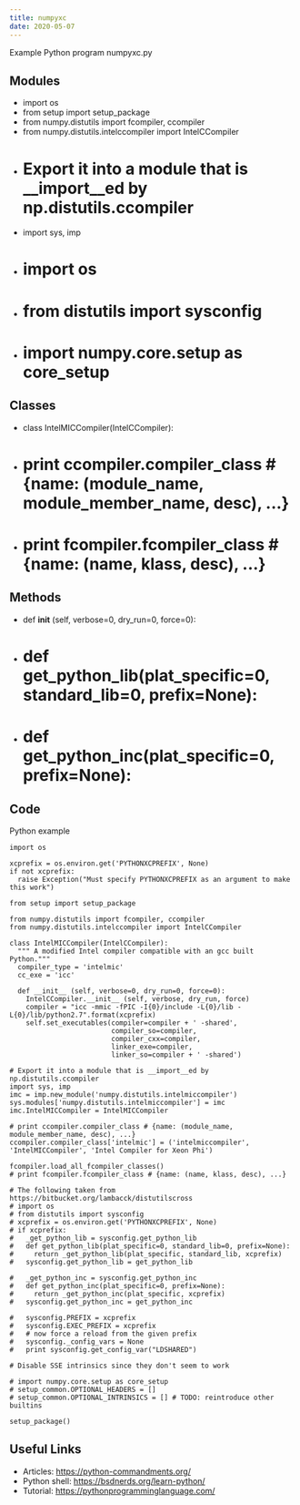 ```yaml
---
title: numpyxc
date: 2020-05-07
---
```

Example Python program numpyxc.py

## Modules

* import os
* from setup import setup_package
* from numpy.distutils import fcompiler, ccompiler
* from numpy.distutils.intelccompiler import IntelCCompiler
* # Export it into a module that is __import__ed by np.distutils.ccompiler
* import sys, imp
* # import os
* # from distutils import sysconfig
* # import numpy.core.setup as core_setup

## Classes

* class IntelMICCompiler(IntelCCompiler):
* # print ccompiler.compiler_class # {name: (module_name, module_member_name, desc), ...}
* # print fcompiler.fcompiler_class # {name: (name, klass, desc), ...}

## Methods

*   def __init__ (self, verbose=0, dry_run=0, force=0):
* #   def get_python_lib(plat_specific=0, standard_lib=0, prefix=None):
* #   def get_python_inc(plat_specific=0, prefix=None):

## Code

Python example

    import os
    
    xcprefix = os.environ.get('PYTHONXCPREFIX', None)
    if not xcprefix:
      raise Exception("Must specify PYTHONXCPREFIX as an argument to make this work")
    
    from setup import setup_package
    
    from numpy.distutils import fcompiler, ccompiler
    from numpy.distutils.intelccompiler import IntelCCompiler
    
    class IntelMICCompiler(IntelCCompiler):
      """ A modified Intel compiler compatible with an gcc built Python."""
      compiler_type = 'intelmic'
      cc_exe = 'icc'
    
      def __init__ (self, verbose=0, dry_run=0, force=0):
        IntelCCompiler.__init__ (self, verbose, dry_run, force)
        compiler = "icc -mmic -fPIC -I{0}/include -L{0}/lib -L{0}/lib/python2.7".format(xcprefix)
        self.set_executables(compiler=compiler + ' -shared',
                             compiler_so=compiler,
                             compiler_cxx=compiler,
                             linker_exe=compiler,
                             linker_so=compiler + ' -shared')
    
    # Export it into a module that is __import__ed by np.distutils.ccompiler
    import sys, imp
    imc = imp.new_module('numpy.distutils.intelmiccompiler')
    sys.modules['numpy.distutils.intelmiccompiler'] = imc
    imc.IntelMICCompiler = IntelMICCompiler
    
    # print ccompiler.compiler_class # {name: (module_name, module_member_name, desc), ...}
    ccompiler.compiler_class['intelmic'] = ('intelmiccompiler', 'IntelMICCompiler', 'Intel Compiler for Xeon Phi')
    
    fcompiler.load_all_fcompiler_classes()
    # print fcompiler.fcompiler_class # {name: (name, klass, desc), ...}
    
    # The following taken from https://bitbucket.org/lambacck/distutilscross
    # import os
    # from distutils import sysconfig
    # xcprefix = os.environ.get('PYTHONXCPREFIX', None)
    # if xcprefix:
    #   _get_python_lib = sysconfig.get_python_lib
    #   def get_python_lib(plat_specific=0, standard_lib=0, prefix=None):
    #     return _get_python_lib(plat_specific, standard_lib, xcprefix)
    #   sysconfig.get_python_lib = get_python_lib
    
    #   _get_python_inc = sysconfig.get_python_inc
    #   def get_python_inc(plat_specific=0, prefix=None):
    #     return _get_python_inc(plat_specific, xcprefix)
    #   sysconfig.get_python_inc = get_python_inc
    
    #   sysconfig.PREFIX = xcprefix
    #   sysconfig.EXEC_PREFIX = xcprefix
    #   # now force a reload from the given prefix
    #   sysconfig._config_vars = None
    #   print sysconfig.get_config_var("LDSHARED")
    
    # Disable SSE intrinsics since they don't seem to work
    
    # import numpy.core.setup as core_setup
    # setup_common.OPTIONAL_HEADERS = []
    # setup_common.OPTIONAL_INTRINSICS = [] # TODO: reintroduce other builtins
    
    setup_package()
    

## Useful Links

- Articles: https://python-commandments.org/
- Python shell: https://bsdnerds.org/learn-python/
- Tutorial: https://pythonprogramminglanguage.com/
